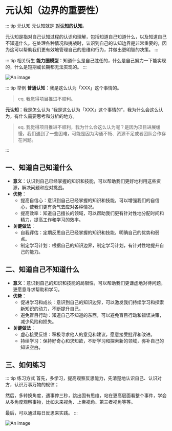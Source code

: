 # 元认知（边界的重要性）

::: tip 元认知
元认知就是 <u>**对认知的认知**</u>。

元认知是指对自己认知过程的认识和理解，包括知道自己知道什么，以及知道自己不知道什么。在处理各种情况和挑战时，认识到自己的认知边界是非常重要的，因为这可以帮助我们更有效地管理自己的思维和行为，并做出更明智的决策。
:::

::: tip 相关衍生
**能力圈模型**：知道什么是自己胜任的，什么是自己努力一下能实现的，什么是短期或长期都无法实现的。
:::

![An image](/images/beyond/metacognition-1.webp)

::: tip 举例
**普通认知**：我是这么认为「XXX」这个事情的。

> eq. 我觉得项目推进不顺利。

**元认知**：我是怎么认为 “我是这么认为「XXX」这个事情的”，我为什么会这么认为，有什么需要思考和分析的地方。

> eq. 我觉得项目推进不顺利，我为什么会这么认为呢？是因为项目进展缓慢，我们遇到了一些困难，可能是因为沟通不畅、资源不足或者团队合作存在问题。

:::

## 一、知道自己知道什么

- **意义**：认识到自己已经掌握的知识和技能，可以帮助我们更好地利用这些资源，解决问题和应对挑战。
- **优势**：
  - 提高自信心：意识到自己已经掌握的知识和技能，可以增强我们的自信心，使我们更有勇气去应对各种情况。
  - 提高效率：知道自己擅长的领域，可以帮助我们更有针对性地分配时间和精力，提高工作和学习的效率。
- **关键做法**：
  - 自我评估：定期反思自己已经掌握的知识和技能，明确自己的优势和弱点。
  - 制定学习计划：根据自己的知识边界，制定学习计划，有针对性地提升自己的能力。

## 二、知道自己不知道什么

- **意义**：意识到自己的知识和技能的局限性，可以帮助我们更谦虚地对待问题，更愿意寻求帮助和学习。
- **优势**：
  - 促进学习和成长：意识到自己的知识边界，可以激发我们持续学习和探索新知识的动力，不断提升自己。
  - 避免盲目行动：知道自己不知道的东西，可以避免盲目行动和错误决策，减少风险和损失。
- **关键做法**：
  - 虚心接受反馈：积极寻求他人的意见和建议，愿意接受批评和改进。
  - 持续学习：保持好奇心和求知欲，不断学习和探索新的领域，弥补自己的知识空白。

## 三、如何练习

::: tip 练习方式
首先，多学习，提高观察反思能力，先清楚地认识自己、认识对方，认识万事万物的规律；

然后，多转换角度，遇事停三秒，跳出固有思维，站在更高层面看整个事件，学会从多角度观察事物，比如未来视角、上帝视角、第三者视角等等。

最后，可以通过每日反思来实践。
:::

![An image](/images/beyond/metacognition-2.webp)
